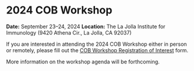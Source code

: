 # 2024 COB Workshop

**Date:** September 23–24, 2024
**Location:** The La Jolla Institute for Immunology (9420 Athena Cir., La Jolla, CA 92037)

If you are interested in attending the 2024 COB Workshop either in person or remotely, please fill out the [COB Workshop Registration of Interest](https://docs.google.com/forms/d/e/1FAIpQLScMukZ46oeR_r1iRT6purs3x7duelvkQ0Ur5NO3WPP5OPcJlg/viewform) form.

More information on the workshop agenda will be forthcoming.

